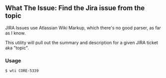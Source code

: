 ## What The Issue: Find the Jira issue from the topic

JIRA Issues use Atlassian Wiki Markup, which there's no good parser, as far as I know.

This utility will pull out the summary and description for a given JIRA ticket aka "topic".

### Usage

```
$ wti CORE-5339

```
